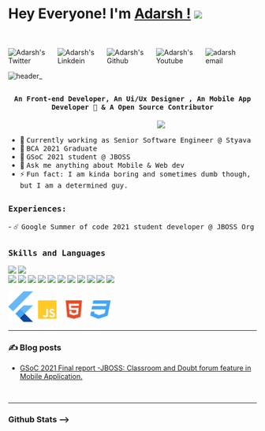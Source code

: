 # Hey Everyone! I'm [Adarsh !](https://github.com/adarsh-technocrat) <img src="https://github.com/himanshusharma89/himanshusharma89/blob/master/Hi.gif" height="25px">
<br><br>
<a href="https://twitter.com/adarshKumar865">
  <img align="left" alt="Adarsh's Twitter" width="100px" src="https://img.shields.io/badge/Twitter-1DA1F2?style=for-the-badge&logo=Twitter&logoColor=white" />
</a>
<a href="https://www.linkedin.com/in/adarsh-kumar-singh-673b1817b/">
  <img align="left" alt="Adarsh's Linkdein" width="100px" src="https://img.shields.io/badge/Linkedin-0A66C2?style=for-the-badge&logo=Linkedin&logoColor=white" />
</a>
<a href="https://github.com/adarsh-technocrat">
  <img align="left" alt="Adarsh's Github" width="100px" src="https://img.shields.io/badge/Github-181717?style=for-the-badge&logo=Github&logoColor=white" />
</a>
<a href="https://www.youtube.com/channel/UCfITIGRwJyOO58X_gk0-_Mw">
  <img align="left" alt="Adarsh's Youtube" width="100px" src="https://img.shields.io/badge/YouTube-FF0000?style=for-the-badge&logo=YouTube&logoColor=white" />
</a>
<a href="mailto:adarshkumarsingh865@gmail.com">
  <img align="left" alt="adarsh email" width="70px" src="https://img.shields.io/badge/Gmail-EA4335?style=for-the-badge&logo=Gmail&logoColor=white" />
</a>
<br><br>

![header_](https://user-images.githubusercontent.com/47661086/142724256-bc7cdf04-4410-44ef-8ec2-b46302461605.png)



## <p align="center"><h4 align="center"><samp> An Front-end Developer, An Ui/Ux Designer , An Mobile App Developer 📱 & A Open Source Contributor </samp></h4></p>

<div>
<img align="right" src="https://user-images.githubusercontent.com/47661086/142724297-b1612fb5-2d30-4b7a-8e27-b1fa641c3cf5.gif" width="40%"/>
  

  
  
  <br>

- 👷 <samp>Currently working as Senior Software Engineer @ Styava
- 🔭 <samp> BCA 2021 Graduate
- 🥇 <samp> GSoC 2021 student @ JBOSS
- 💬 <samp>Ask me anything  about Mobile & Web dev
- ⚡ <samp>Fun fact: I am kinda boring and sometimes dumb though, but I am a determined guy.
<!-- - 🌐 <samp>Here is my [Portfolio](https://adarsh-kumar-singh.vercel.app/) -->

</div>

##

<div>
<h3><b><samp>Experiences:</samp></b></h3>
- ☄️ <samp>Google Summer of code 2021 student developer @ JBOSS Org <br>
</div>

##
<h3><b><samp>Skills and Languages</samp></b></h3>


![](https://img.shields.io/badge/JavaScript-F7DF1E?style=for-the-badge&logo=javascript&logoColor=black)
![](https://img.shields.io/badge/Flutter-5A83E3?style=for-the-badge&logo=flutter&logoColor=white)  
![](https://img.shields.io/badge/Node.js-43853D?style=for-the-badge&logo=node.js&logoColor=white)
![](https://img.shields.io/badge/Sass-CC6699?style=for-the-badge&logo=sass&logoColor=white)
![](https://img.shields.io/badge/Markdown-000000?style=for-the-badge&logo=markdown&logoColor=white)
![](https://img.shields.io/badge/Express.js-404D59?style=for-the-badge)
![](https://img.shields.io/badge/React-20232A?style=for-the-badge&logo=react&logoColor=61DAFB)
![](https://img.shields.io/badge/Tailwind_CSS-38B2AC?style=for-the-badge&logo=tailwind-css&logoColor=white)
![](https://img.shields.io/badge/Material--UI-0081CB?style=for-the-badge&logo=material-ui&logoColor=white)
![](https://img.shields.io/badge/Redux-593D88?style=for-the-badge&logo=redux&logoColor=white)
![](https://img.shields.io/badge/jQuery-0769AD?style=for-the-badge&logo=jquery&logoColor=white)
![](https://img.shields.io/badge/MongoDB-4EA94B?style=for-the-badge&logo=mongodb&logoColor=white)
![](https://img.shields.io/badge/figma-0AC97F?style=for-the-badge&logo=figma&logoColor=white)
  

<span>
<img src="https://github.com/amandewatnitrr/amandewatnitrr/blob/main/imgs/flutter.svg" alt="drawing" width="50"/>
<img src="https://github.com/amandewatnitrr/amandewatnitrr/blob/main/imgs/javascript.svg" alt="drawing" width="50"/>
<img src="https://github.com/amandewatnitrr/amandewatnitrr/blob/main/imgs/html.svg" alt="drawing" width="50"/>
<img src="https://github.com/amandewatnitrr/amandewatnitrr/blob/main/imgs/css.svg" alt="drawing" width="50"/>
  </span>
<hr>
  
  
### ✍️ Blog posts

- [GSoC 2021 Final report -JBOSS: Classroom and Doubt forum feature in Mobile Application.](https://medium.com/@adarshkumarsingh865/gsoc-2021-final-report-jboss-classroom-and-doubt-forum-feature-in-mobile-application-51f215901fd1)

   
<br/>
 
 <hr>
  
### Github Stats -->

 
  

